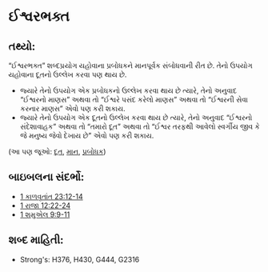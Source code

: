 # ઈશ્વરભક્ત 

## તથ્યો: 

“ઈશ્વરભક્ત” શબ્દપ્રયોગ યહોવાના પ્રબોધકને માનપૂર્વક સંબોધવાની રીત છે.
તેનો ઉપયોગ યહોવાના દૂતનો ઉલ્લેખ કરવા પણ થાય છે.

* જ્યારે તેનો ઉપયોગ એક પ્રબોધકનો ઉલ્લેખ કરવા થાય છે ત્યારે, તેનો અનુવાદ “ઈશ્વરનો માણસ” અથવા તો “ઈશ્વરે પસંદ કરેલો માણસ” અથવા તો “ઈશ્વરની સેવા કરનાર માણસ” એવો પણ કરી શકાય.
* જ્યારે તેનો ઉપયોગ એક દૂતનો ઉલ્લેખ કરવા થાય છે ત્યારે, તેનો અનુવાદ “ઈશ્વરનો સંદેશાવાહક” અથવા તો “તમારો દૂત” અથવા તો “ઈશ્વર તરફથી આવેલો સ્વર્ગીય જીવ કે જે મનુષ્ય જેવો દેખાય છે” એવો પણ કરી શકાય.

(આ પણ જૂઓ: [દૂત](../kt/angel.md), [માન](../kt/honor.md), [પ્રબોધક](../kt/prophet.md))

## બાઇબલના સંદર્ભો: 

* [1 કાળવૃતાંત 23:12-14](rc://gu/tn/help/1ch/23/12)
* [1 રાજા 12:22-24](rc://gu/tn/help/1ki/12/22)
* [1 શમુએલ 9:9-11](rc://gu/tn/help/1sa/09/09)

## શબ્દ માહિતી: 

* Strong's: H376, H430, G444, G2316

